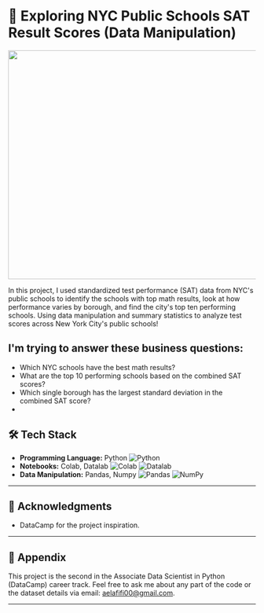 # 🏫 Exploring NYC Public Schools SAT Result Scores (Data Manipulation) 

<div style="text-align: center;">
  <img src="https://www.zillowstatic.com/bedrock/app/uploads/sites/26/shutterstock_262043447-dedc70.jpg" width="600" height="466">
</div>

In this project, I used standardized test performance (SAT) data from NYC's public schools to identify the schools with top math results, look at how performance varies by borough, and find the city's top ten performing schools. Using data manipulation and summary statistics to analyze test scores across New York City's public schools!


<h2> I'm trying to answer these business questions: </h2>

<ul>
  <li>Which NYC schools have the best math results?</li>
  <li> What are the top 10 performing schools based on the combined SAT scores?</li>
  <li>Which single borough has the largest standard deviation in the combined SAT score?<li>
</ul>

## 🛠️ Tech Stack

-  **Programming Language:** Python ![Python](https://img.shields.io/badge/Python-3776AB?style=for-the-badge&logo=python&logoColor=white)
- **Notebooks:** Colab, Datalab ![Colab](https://img.shields.io/badge/Colab-F9AB00?style=for-the-badge&logo=google-colab&color=525252) ![Datalab](https://img.shields.io/badge/Datalab-4285F4?style=for-the-badge&logo=google&logoColor=white) 
-  **Data Manipulation:** Pandas, Numpy ![Pandas](https://img.shields.io/badge/Pandas-150458?style=for-the-badge&logo=pandas&logoColor=white) ![NumPy](https://img.shields.io/badge/NumPy-013243?style=for-the-badge&logo=numpy&logoColor=white)

---


## 🙏 Acknowledgments
- DataCamp for the project inspiration.

---

## 📄 Appendix

This project is the second in the Associate Data Scientist in Python (DataCamp) career track. Feel free to ask me about any part of the code or the dataset details via email: [aelafifi00@gmail.com](mailto:aelafifi00@gmail.com).

---
